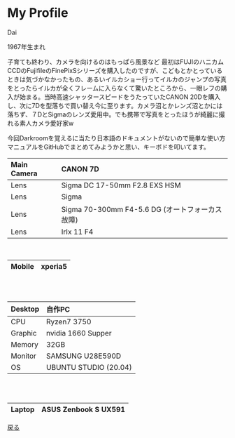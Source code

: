 # My Profile
Dai

1967年生まれ

子育ても終わり、カメラを向けるのはもっぱら風景など
最初はFUJIのハニカムCCDのFujifileのFinePixSシリーズを購入したのですが、こどもとかとっているときは気づかなかったもの、あるいイルカショー行ってイルカのジャンプの写真をとったらイルカが全くフレームに入らなくて驚いたところから、一眼レフの購入が始まる。当時高速シャッタースピードをうたっていたCANON 20Dを購入し、次に7Dを型落ちで買い替え今に至ります。カメラ沼とかレンズ沼とかには落ちず、７DとSigmaのレンズ愛用中。でも携帯で写真をとったほうが綺麗に撮れる素人カメラ愛好家w  

今回Darkroomを覚えるに当たり日本語のドキュメントがないので簡単な使い方マニュアルをGitHubでまとめてみようかと思い、キーボドを叩いてます。  


|Main Camera|CANON 7D|
|:---|:---|
|Lens|Sigma DC 17-50mm F2.8 EXS HSM|
|Lens|Sigma|
|Lens|Sigma 70-300mm F4-5.6 DG (オートフォーカス故障)|
|Lens|IrIx 11 F4|
<br>

|Mobile|xperia5|  
|:---|:---|
<br><br>

|Desktop|自作PC|
|:---|:---|
|CPU|Ryzen7 3750|
|Graphic|nvidia 1660 Supper|
|Memory|32GB|
|Monitor|SAMSUNG U28E590D|
|OS|UBUNTU STUDIO (20.04)|
<br><br>

|Laptop|ASUS Zenbook S UX591|
|:---|:---|


[戻る](index.md)